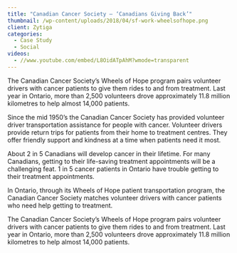```yaml
---
title: "Canadian Cancer Society – ‘Canadians Giving Back’"
thumbnail: /wp-content/uploads/2018/04/sf-work-wheelsofhope.png
client: Zytiga
categories:
  - Case Study
  - Social
videos:
  - //www.youtube.com/embed/L8OidATpAhM?wmode=transparent
---
```

<p>
 The Canadian Cancer Society’s Wheels of Hope
                              program pairs volunteer drivers with cancer
                              patients to give them rides to and from treatment.
                              Last year in Ontario, more than 2,500 volunteers
                              drove approximately 11.8 million kilometres to
                              help almost 14,000 patients.
</p>
 <p>
 Since the mid 1950’s the Canadian Cancer
                              Society has provided volunteer driver
                              transportation assistance for people with cancer.
                              Volunteer drivers provide return trips for
                              patients from their home to treatment centres.
                              They offer friendly support and kindness at a time
                              when patients need it most.
</p>
 <p>
 About 2 in 5 Canadians will develop cancer in
                              their lifetime. For many Canadians, getting to
                              their life-saving treatment appointments will be a
                              challenging feat. 1 in 5 cancer patients in
                              Ontario have trouble getting to their treatment
                              appointments.
</p>
 <p>
 In Ontario, through its Wheels of Hope patient
                              transportation program, the Canadian Cancer
                              Society matches volunteer drivers with cancer
                              patients who need help getting to treatment.
</p>
 <p>
 The Canadian Cancer Society’s Wheels of Hope
                              program pairs volunteer drivers with cancer
                              patients to give them rides to and from treatment.
                              Last year in Ontario, more than 2,500 volunteers
                              drove approximately 11.8 million kilometres to
                              help almost 14,000 patients.
</p>

